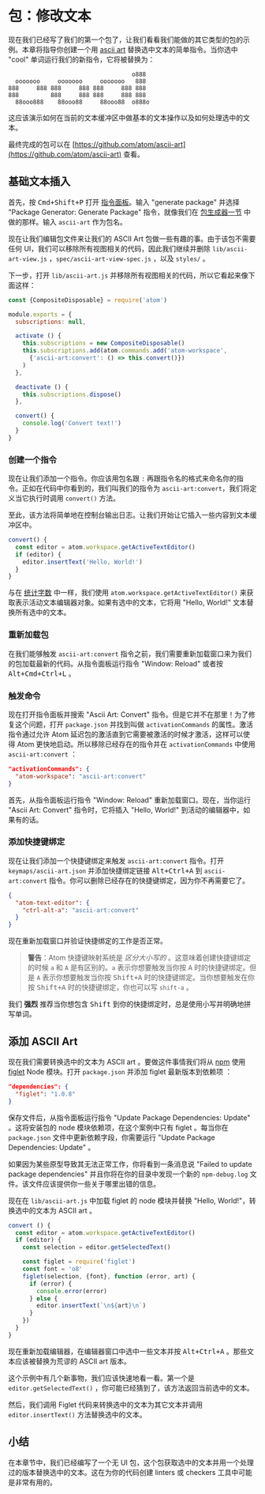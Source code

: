 # 包：修改文本

现在我们已经写了我们的第一个包了，让我们看看我们能做的其它类型的包的示例。本章将指导你创建一个用 [ascii art](https://en.wikipedia.org/wiki/ASCII_art) 替换选中文本的简单指令。当你选中 "cool" 单词运行我们的新指令，它将被替换为：

```
                                   o888
  ooooooo     ooooooo     ooooooo   888
888     888 888     888 888     888 888
888         888     888 888     888 888
  88ooo888    88ooo88     88ooo88  o888o
```

这应该演示如何在当前的文本缓冲区中做基本的文本操作以及如何处理选中的文本。

最终完成的包可以在 [https://github.com/atom/ascii-art](https://github.com/atom/ascii-art) 查看。

## 基础文本插入

首先，按 <kbd>Cmd+Shift+P</kbd> 打开 [指令面板](https://github.com/atom/command-palette)。输入 "generate package" 并选择 "Package Generator: Generate Package" 指令，就像我们在 [包生成器一节](linux/chapter3/package-word-count?id=包生成器) 中做的那样。输入 `ascii-art` 作为包名。

现在让我们编辑包文件来让我们的 ASCII Art 包做一些有趣的事。由于该包不需要任何 UI，我们可以移除所有视图相关的代码，因此我们继续并删除 `lib/ascii-art-view.js` ，`spec/ascii-art-view-spec.js` ，以及 `styles/` 。

下一步，打开 `lib/ascii-art.js` 并移除所有视图相关的代码，所以它看起来像下面这样：

```js
const {CompositeDisposable} = require('atom')

module.exports = {
  subscriptions: null,

  activate () {
    this.subscriptions = new CompositeDisposable()
    this.subscriptions.add(atom.commands.add('atom-workspace',
      {'ascii-art:convert': () => this.convert()})
    )
  },

  deactivate () {
    this.subscriptions.dispose()
  },

  convert() {
    console.log('Convert text!')
  }
}
```

### 创建一个指令

现在让我们添加一个指令。你应该用包名跟 `:` 再跟指令名的格式来命名你的指令。正如在代码中你看到的，我们叫我们的指令为 `ascii-art:convert`，我们将定义当它执行时调用 `convert()` 方法。

至此，该方法将简单地在控制台输出日志。让我们开始让它插入一些内容到文本缓冲区中。

```js
convert() {
  const editor = atom.workspace.getActiveTextEditor()
  if (editor) {
    editor.insertText('Hello, World!')
  }
}
```

与在 [统计字数](/linux/chapter3/package-word-count?id=统计字数) 中一样，我们使用 `atom.workspace.getActiveTextEditor()` 来获取表示活动文本编辑器对象。如果有选中的文本，它将用 "Hello, World!" 文本替换所有选中的文本。

### 重新加载包

在我们能够触发 `ascii-art:convert` 指令之前，我们需要重新加载窗口来为我们的包加载最新的代码。从指令面板运行指令 "Window: Reload" 或者按 <kbd>Alt+Cmd+Ctrl+L</kbd> 。

### 触发命令

现在打开指令面板并搜索 "Ascii Art: Convert" 指令。但是它并不在那里！为了修复这个问题，打开 `package.json` 并找到叫做 `activationCommands` 的属性。激活指令通过允许 Atom 延迟包的激活直到它需要被激活的时候才激活，这样可以使得 Atom 更快地启动。所以移除已经存在的指令并在 `activationCommands` 中使用 `ascii-art:convert` ：

```json
"activationCommands": {
  "atom-workspace": "ascii-art:convert"
}
```

首先，从指令面板运行指令 "Window: Reload" 重新加载窗口。现在，当你运行 "Ascii Art: Convert" 指令时，它将插入 "Hello, World!" 到活动的编辑器中，如果有的话。

### 添加快捷键绑定

现在让我们添加一个快捷键绑定来触发 `ascii-art:convert` 指令。打开 `keymaps/ascii-art.json` 并添加快捷绑定链接 <kbd>Alt+Ctrl+A</kbd> 到 `ascii-art:convert` 指令。你可以删除已经存在的快捷键绑定，因为你不再需要它了。

```json
{
  "atom-text-editor": {
    "ctrl-alt-a": "ascii-art:convert"
  }
}
```

现在重新加载窗口并验证快捷绑定的工作是否正常。

> **警告**：Atom 快捷键映射系统是 *区分大小写的* 。这意味着创建快捷键绑定的时候 `a` 和 `A` 是有区别的。`a` 表示你想要触发当你按 <kbd>A</kbd> 时的快捷键绑定。但是 `A` 表示你想要触发当你按 <kbd>Shift+A</kbd> 时的快捷键绑定。当你想要触发在你按 <kbd>Shift+A</kbd> 时的快捷键绑定，你也可以写 `shift-a` 。

我们 **强烈** 推荐当你想包含 <kbd>Shift</kbd> 到你的快捷绑定时，总是使用小写并明确地拼写单词。

## 添加 ASCII Art

现在我们需要转换选中的文本为 ASCII art 。要做这件事情我们将从 [npm](https://www.npmjs.com/) 使用 [figlet](https://www.npmjs.com/package/figlet) Node 模块。打开 `package.json` 并添加 figlet 最新版本到依赖项 ：

```json
"dependencies": {
  "figlet": "1.0.8"
}
```

保存文件后，从指令面板运行指令 "Update Package Dependencies: Update" 。这将安装包的 node 模块依赖项，在这个案例中只有 figlet 。每当你在 `package.json` 文件中更新依赖字段，你需要运行 "Update Package Dependencies: Update" 。

如果因为某些原型导致其无法正常工作，你将看到一条消息说 "Failed to update package dependencies" 并且你将在你的目录中发现一个新的 `npm-debug.log` 文件。该文件应该提供你一些关于哪里出错的信息。

现在在 `lib/ascii-art.js` 中加载 figlet 的 node 模块并替换 "Hello, World!"，转换选中的文本为 ASCII art 。

```js
convert () {
  const editor = atom.workspace.getActiveTextEditor()
  if (editor) {
    const selection = editor.getSelectedText()

    const figlet = require('figlet')
    const font = 'o8'
    figlet(selection, {font}, function (error, art) {
      if (error) {
        console.error(error)
      } else {
        editor.insertText(`\n${art}\n`)
      }
    })
  }
}
```

现在重新加载编辑器，在编辑器窗口中选中一些文本并按 <kbd>Alt+Ctrl+A</kbd> 。那些文本应该被替换为荒谬的 ASCII art 版本。

这个示例中有几个新事物，我们应该快速地看一看。第一个是  `editor.getSelectedText()` ，你可能已经猜到了，该方法返回当前选中的文本。

然后，我们调用 Figlet 代码来转换选中的文本为其它文本并调用 `editor.insertText()` 方法替换选中的文本。

## 小结

在本章节中，我们已经编写了一个无 UI 包，这个包获取选中的文本并用一个处理过的版本替换选中的文本。这在为你的代码创建 linters 或 checkers 工具中可能是非常有用的。
